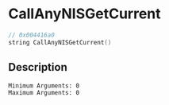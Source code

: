 # CallAnyNISGetCurrent
```c
// 0x004416a0
string CallAnyNISGetCurrent()
```
## Description
```
Minimum Arguments: 0
Maximum Arguments: 0
```
